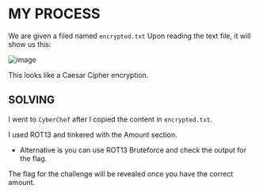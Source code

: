 # MY PROCESS

We are given a filed named ```encrypted.txt```
Upon reading the text file, it will show us this:

![image](https://github.com/user-attachments/assets/4bbb4d5e-d450-4fc4-a2c6-c6ec87a5c578)

This looks like a Caesar Cipher encryption.

## SOLVING

I went to ```CyberChef``` after I copied the content in ```encrypted.txt```.

I used ROT13 and tinkered with the Amount section.
- Alternative is you can use ROT13 Bruteforce and check the output for the flag.

The flag for the challenge will be revealed once you have the correct amount.
